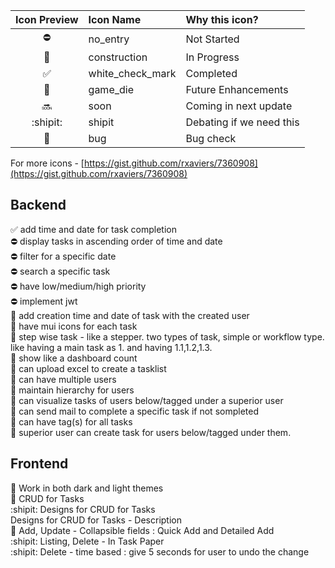 |    Icon Preview    | Icon Name        | Why this icon?           |
| :----------------: | :--------------- | :----------------------- |
|     :no_entry:     | no_entry         | Not Started              |
|   :construction:   | construction     | In Progress              |
| :white_check_mark: | white_check_mark | Completed                |
|     :game_die:     | game_die         | Future Enhancements      |
|       :soon:       | soon             | Coming in next update    |
|      :shipit:      | shipit           | Debating if we need this |
|       :bug:        | bug              | Bug check                |

For more icons - [https://gist.github.com/rxaviers/7360908](https://gist.github.com/rxaviers/7360908)

## Backend

:white_check_mark: add time and date for task completion<br>
:no_entry: display tasks in ascending order of time and date<br>
:no_entry: filter for a specific date<br>
:no_entry: search a specific task<br>
:no_entry: have low/medium/high priority<br>
:no_entry: implement jwt<br>
:game_die: add creation time and date of task with the created user<br>
:game_die: have mui icons for each task<br>
:game_die: step wise task - like a stepper. two types of task, simple or workflow type. like having a main task as 1. and having 1.1,1.2,1.3.<br>
:game_die: show like a dashboard count<br>
:game_die: can upload excel to create a tasklist<br>
:game_die: can have multiple users<br>
:game_die: maintain hierarchy for users<br>
:game_die: can visualize tasks of users below/tagged under a superior user<br>
:game_die: can send mail to complete a specific task if not sompleted<br>
:game_die: can have tag(s) for all tasks<br>
:game_die: superior user can create task for users below/tagged under them.<br>

## Frontend

:construction: Work in both dark and light themes<br>
:construction: CRUD for Tasks<br>
:shipit: Designs for CRUD for Tasks<br>
Designs for CRUD for Tasks - Description<br>
:construction: Add, Update - Collapsible fields : Quick Add and Detailed Add<br>
:shipit: Listing, Delete - In Task Paper<br>
:shipit: Delete - time based : give 5 seconds for user to undo the change<br>
